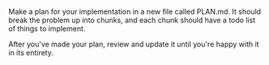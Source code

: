 Make a plan for your implementation in a new file called PLAN.md. It should break the problem up into chunks, and each chunk should have a todo list of things to implement.

After you've made your plan, review and update it until you're happy with it in its entirety.
